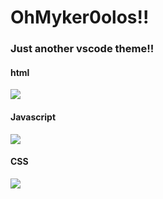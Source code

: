 <h1>OhMyker0olos!!</h1>
<h3>Just another vscode theme!!</h3>

<h4>html</h4>
<a href=""><img src="https://gitlab.com/ker0olos/ohmyker0olos/raw/master/images/html.png"></a>

<h4>Javascript</h4>
<a href=""><img src="https://gitlab.com/ker0olos/ohmyker0olos/raw/master/images/javascript.png"></a>


<h4>CSS</h4>
<a href=""><img src="https://gitlab.com/ker0olos/ohmyker0olos/raw/master/images/css.png"></a>

